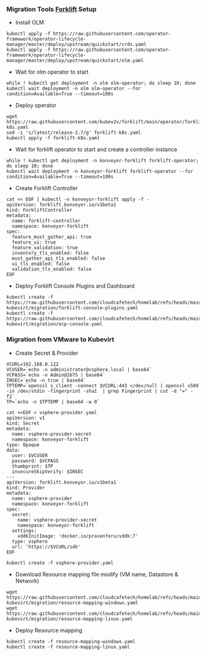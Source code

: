 ### Migration Tools [Forklift](https://github.com/kubev2v/forklift/blob/main/operator/docs/k8s.md) Setup

- Install OLM

```
kubectl apply -f https://raw.githubusercontent.com/operator-framework/operator-lifecycle-manager/master/deploy/upstream/quickstart/crds.yaml
kubectl apply -f https://raw.githubusercontent.com/operator-framework/operator-lifecycle-manager/master/deploy/upstream/quickstart/olm.yaml
```

- Wait for olm operator to start

```
while ! kubectl get deployment -n olm olm-operator; do sleep 10; done
kubectl wait deployment -n olm olm-operator --for condition=Available=True --timeout=180s
```

- Deploy operator

```
wget https://raw.githubusercontent.com/kubev2v/forklift/main/operator/forklift-k8s.yaml
sed -i 's/latest/release-2.7/g' forklift-k8s.yaml
kubectl apply -f forklift-k8s.yaml
```

- Wait for forklift operator to start and create a controller instance

```
while ! kubectl get deployment -n konveyor-forklift forklift-operator; do sleep 10; done
kubectl wait deployment -n konveyor-forklift forklift-operator --for condition=Available=True --timeout=180s
```

- Create Forklift Controller

```
cat << EOF | kubectl -n konveyor-forklift apply -f -
apiVersion: forklift.konveyor.io/v1beta1
kind: ForkliftController
metadata:
  name: forklift-controller
  namespace: konveyor-forklift
spec:
  feature_must_gather_api: true
  feature_ui: true
  feature_validation: true
  inventory_tls_enabled: false
  must_gather_api_tls_enabled: false
  ui_tls_enabled: false
  validation_tls_enabled: false
EOF
```

- Deploy Forklift Console Plugins and Dashboard

```
kubectl create -f https://raw.githubusercontent.com/cloudcafetech/homelab/refs/heads/main/talos/talos-kubevirt/migration/forklift-console-plugins.yaml
kubectl create -f https://raw.githubusercontent.com/cloudcafetech/homelab/refs/heads/main/talos/talos-kubevirt/migration/ocp-console.yaml
```

### Migration from VMware to Kubevirt

- Create Secret & Provider

```
VCURL=192.168.0.122
VCUSER=`echo -n administrator@vsphere.local | base64`
VCPASS=`echo -n Admin@2675 | base64`
INSEC=`echo -n true | base64`
TPTEMP=`openssl s_client -connect $VCURL:443 </dev/null | openssl x509 -in /dev/stdin -fingerprint -sha1  | grep Fingerprint | cut -d "=" -f2`
TP=`echo -n $TPTEMP | base64 -w 0`

cat <<EOF > vsphere-provider.yaml
apiVersion: v1
kind: Secret
metadata:
  name: vsphere-provider-secret
  namespace: konveyor-forklift
type: Opaque
data:
  user: $VCUSER
  password: $VCPASS
  thumbprint: $TP
  insecureSkipVerify: $INSEC
---
apiVersion: forklift.konveyor.io/v1beta1
kind: Provider
metadata:
  name: vsphere-provider
  namespace: konveyor-forklift
spec:
  secret:
    name: vsphere-provider-secret
    namespace: konveyor-forklift
  settings:
    vddkInitImage: 'docker.io/prasenforu/vddk:7'
  type: vsphere
  url: 'https://$VCURL/sdk'
EOF

kubectl create -f vsphere-provider.yaml
```

- Download Resource mapping file modify (VM name, Datastore & Network)

```
wget https://raw.githubusercontent.com/cloudcafetech/homelab/refs/heads/main/talos/talos-kubevirt/migration/resource-mapping-windows.yaml
wget https://raw.githubusercontent.com/cloudcafetech/homelab/refs/heads/main/talos/talos-kubevirt/migration/resource-mapping-linux.yaml
```

- Deploy Resource mapping

```
kubectl create -f resource-mapping-windows.yaml
kubectl create -f resource-mapping-linux.yaml
```
